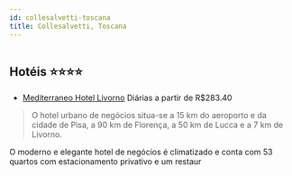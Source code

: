 ```yaml
---
id: collesalvetti-toscana
title: Collesalvetti, Toscana
---
```


<center><img src="http://photos.hotelbeds.com/giata/12/124347/124347a_hb_a_001.jpg" alt="" /></center>


## Hotéis ⭐️⭐️⭐️⭐️

-    [Mediterraneo Hotel Livorno](https://www.hurb.com/aud/https://www.hurb.com/hoteis/collesalvetti/mediterraneo-hotel-livorno-JNP-JP153141?cmp=18055) Diárias a partir de R$283.40
   > O hotel urbano de negócios situa-se a 15 km do aeroporto e da cidade de Pisa, a 90 km de Florença, a 50 km de Lucca e a 7 km de Livorno.

O moderno e elegante hotel de negócios é climatizado e conta com 53 quartos com estacionamento privativo e um restaur

